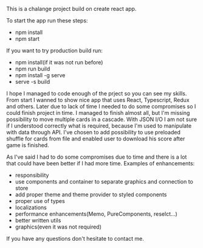 This is a chalange project build on create react app.

To start the app run these steps:
- npm install
- npm start

If you want to try production build run:
- npm install(if it was not run before)
- npm run build
- npm install -g serve
- serve -s build

I hope I managed to code enough of the prject so you can see my skills.
From start I wanned to show nice app that uses React, Typescript, Redux and others. Later due to lack of time I needed to do some compromises so I could finish project in time.
I managed to finish almost all, but I'm missing possibility to move multiple cards in a cascade.
With JSON I/O I am not sure if I understood correctly what is required, because I'm used to manipulate with data through API. I've chosen to add possibility to use preloaded shuffle for cards from file and enabled user to download his score after game is finished.

As I've said I had to do some compromises due to time and there is a lot that could have been better if I had more time.
Examples of enhancements:
- responsibility 
- use components and container to separate graphics and connection to store
- add proper theme and theme provider to styled components
- proper use of types
- localizations
- performance enhancements(Memo, PureComponents, reselct...)
- better written utils
- graphics(even it was not required)

If you have any questions don't hesitate to contact me.